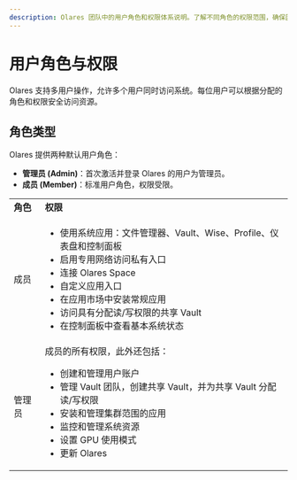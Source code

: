```yaml
---
description: Olares 团队中的用户角色和权限体系说明。了解不同角色的权限范围，确保团队成员安全高效协作。
---
```

# 用户角色与权限

Olares 支持多用户操作，允许多个用户同时访问系统。每位用户可以根据分配的角色和权限安全访问资源。

## 角色类型

Olares 提供两种默认用户角色：
- **管理员 (Admin)**：首次激活并登录 Olares 的用户为管理员。
- **成员 (Member)**：标准用户角色，权限受限。

<table>
    <tr>
        <td><b>角色</b></td>
        <td><b>权限</b></td>
    </tr>
    <tr>
        <td>成员</td>
        <td>
            <ul>
                <li>使用系统应用：文件管理器、Vault、Wise、Profile、仪表盘和控制面板</li>
                <li>启用专用网络访问私有入口</li>
                <li>连接 Olares Space</li>
                <li>自定义应用入口</li>
                <li>在应用市场中安装常规应用</li>
                <li>访问具有分配读/写权限的共享 Vault</li>
                <li>在控制面板中查看基本系统状态</li>
            </ul>
        </td>
    </tr>
    <tr>
        <td>管理员</td>
        <td>
        成员的所有权限，此外还包括：
            <ul>
                <li>创建和管理用户账户</li>
                <li>管理 Vault 团队，创建共享 Vault，并为共享 Vault 分配读/写权限</li>
                <li>安装和管理集群范围的应用</li>
                <li>监控和管理系统资源</li>
                <li>设置 GPU 使用模式</li>
                <li>更新 Olares</li>
            </ul>
        </td>
    </tr>
</table>